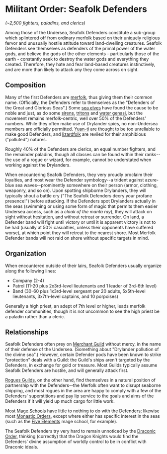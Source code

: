 # Militant Order: Seafolk Defenders
*(~2,500 fighters, paladins, and clerics)*

Among those of the Undersea, Seafolk Defenders constitute a sub-group which splintered off from ordinary merfolk based on their uniquely religious fervor and unusually hostile attitude toward land-dwelling creatures. Seafolk Defenders see themselves as defenders of the primal power of the water gods, and believe the gods of the other elements - particularly those of the earth - constantly seek to destroy the water gods and everything they created. Therefore, they hate and fear land-based creatures instinctively, and are more than likely to attack any they come across on sight. 

## Composition
Many of the first Defenders are [merfolk](../../Races/Merfolk.md), thus giving them their common name. (Officially, the Defenders refer to themselves as the "Defenders of the Great and Glorious Seas".) Some [sea elves](../../Races/Elves.md#sea-elves-maerach) have found the cause to be noble and just, as do some [sirens](../../Races/Siren.md), [tritons](../../Races/Tritons.md) and [water genasi](../../Races/Genasi.md#water), but the movement remains merfolk-centric, well over 50% of the Defenders' numbers. While they often make use of Drylander spies, no non-Undersea members are officially permitted. [Yuan-ti](../../Races/YuanTi.md) are thought to be too unreliable to make good Defenders, and [lizardfolk](../../Races/Lizardfolk.md) are reviled for their amphibious ("polluted") natures.

Roughly 40% of the Defenders are clerics, an equal number fighters, and the remainder paladins, though all classes can be found within their ranks--the use of a rogue or wizard, for example, cannot be understated when working against the Drylanders.

When encountering Seafolk Defenders, they very proudly proclaim their loyalties, and most wear the Defender symbology--a trident against azure-blue sea waves--prominently somewhere on their person (armor, clothing, weaponry, and so on). Upon spotting shipborne Drylanders, they will typically shout a battle cry ("The Seafolk Defenders decry your profane presence!") before attacking. If the Defenders spot Drylanders actually in the seas (swimming or using some form of magic that permits them easier Undersea access, such as a *cloak of the manta ray*), they will attack on sight without hesitation, and without retreat or surrender. On land, a Defender band will fight until victory or until it is apparent victory is not to be had (usually at 50% casualties, unless their opponents have suffered worse), at which point they will retreat to the nearest shore. Most Merfolk Defender bands will not raid on shore without specific targets in mind.

## Organization
When encountered outside of their lairs, Seafolk Defenders usually organize along the following lines:

* Company (2-4)
* Patrol (11-20 plus 2x3rd-level lieutenants and 1 leader of 3rd-6th level)
* Band (30-60 plus 1x3rd-level sergeant per 20 adults, 5x5th-level lieutenants, 3x7th-level captains, and 10 porpoises)

Generally a high priest, an adept of 7th level or higher, leads merfolk defender communities, though it is not uncommon to see the high priest be a paladin rather than a cleric.


## Relationships
Seafolk Defenders often prey on [Merchant Guild](/Organizations/MerchantGuilds/MerchantGuilds.md) without mercy, in the name of their defense of the Undersea. (Something about "Drylander pollution of the divine sea".) However, certain Defender pods have been known to strike "protection" deals with a Guild: the Guild's ships aren't targeted by the Defenders, in exchange for gold or treasure. Most Guilds typically assume Seafolk Defenders are hostile, and will generally attack first.

[Rogues Guilds](/Organizations/RoguesGuilds/RoguesGuilds.md), on the other hand, find themselves in a natural position of partnership with the Defenders--the Merfolk often want to disrupt seaborne shipping, and most rogues in the area are happy to comply with a few of the Defenders' superstitions and pay lip service to the goals and aims of the Defenders if it will yield up much cargo for little work.

Most [Mage Schools](/Organizations/MageSchools/index.md) have little to nothing to do with the Defenders; likewise most [Monastic Orders](/Organizations/MonasticOrders/MonasticOrders.md), except where either has specific interest in the seas (such as the [Five Elements](/Organizations/MageSchools/FiveElements.md) mage school, for example).

The Seafolk Defenders try very hard to remain unnoticed by the [Draconic Order](/Organizations/DraconicOrder/DraconicOrder.md), thinking (correctly) that the Dragon Knights would find the Defenders' divine assumption of worldly control to be in conflict with Draconic ideals.
